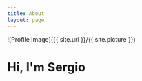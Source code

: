 ```yaml
---
title: About
layout: page
---
```

![Profile Image]({{ site.url }}/{{ site.picture }})

# Hi, I'm Sergio

